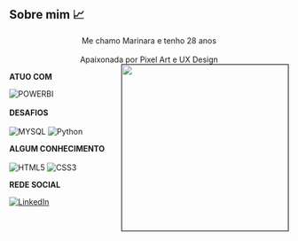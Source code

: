 ## Sobre mim :chart_with_upwards_trend:
<center> Me chamo Marinara e tenho 28 anos </center><br>
<center> Apaixonada por Pixel Art e UX Design </center>
<img src="https://avatars.githubusercontent.com/u/76715208?v=4" min-width="300px" max-width="300px" width="300px" align="right" border="1"></img>

**ATUO COM**

![POWERBI](https://img.shields.io/badge/PowerBI-F2C811?style=for-the-badge&logo=Power%20BI&logoColor=white)
<br><br>
<b>DESAFIOS</b>
<br><br>
![MYSQL](https://img.shields.io/badge/sql-3670A0?style=for-the-badge&logo=mysql&logoColor=fff)
![Python](https://img.shields.io/badge/python-3670A0?style=for-the-badge&logo=python&logoColor=ffdd54)

**ALGUM CONHECIMENTO**
<br><br>
![HTML5](https://img.shields.io/badge/HTML5-E34F26?style=for-the-badge&logo=html5&logoColor=white)
![CSS3](https://img.shields.io/badge/CSS3-1572B6?style=for-the-badge&logo=css3&logoColor=white)

**REDE SOCIAL**

[![LinkedIn](https://img.shields.io/badge/LinkedIn-0077B5?style=for-the-badge&logo=linkedin&logoColor=white)](https://www.linkedin.com/in/marinara-maejima/)

